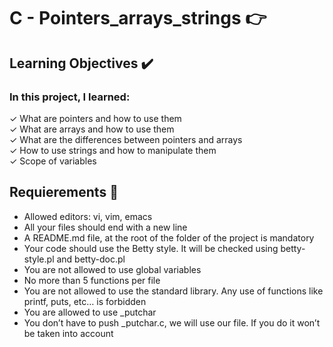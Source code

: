 # C - Pointers_arrays_strings &#x1F449;

## Learning Objectives :heavy_check_mark:

### In this project, I learned:

&check; What are pointers and how to use them<br>
&check; What are arrays and how to use them<br>
&check; What are the differences between pointers and arrays<br>
&check; How to use strings and how to manipulate them<br>
&check; Scope of variables<br>

## Requierements :page_with_curl:

- Allowed editors: vi, vim, emacs
- All your files should end with a new line
- A README.md file, at the root of the folder of the project is mandatory
- Your code should use the Betty style. It will be checked using betty-style.pl and betty-doc.pl
- You are not allowed to use global variables
- No more than 5 functions per file
- You are not allowed to use the standard library. Any use of functions like printf, puts, etc… is forbidden
- You are allowed to use \_putchar
- You don’t have to push \_putchar.c, we will use our file. If you do it won’t be taken into account
